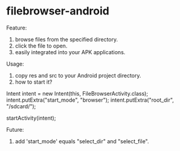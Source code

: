 filebrowser-android
===================

Feature:

1. browse files from the specified directory.
2. click the file to open. 
3. easily integrated into your APK applications.

Usage:

1. copy res and src to your Android project directory.
2. how to start it? 

Intent intent = new Intent(this, FileBrowserActivity.class);
intent.putExtra("start_mode", "browser");
intent.putExtra("root_dir", "/sdcard/");

startActivity(intent);

Future:

1. add 'start_mode' equals "select_dir" and "select_file".